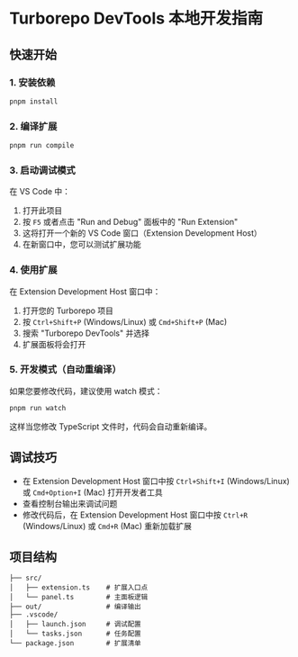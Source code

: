 # Turborepo DevTools 本地开发指南

## 快速开始

### 1. 安装依赖
```bash
pnpm install
```

### 2. 编译扩展
```bash
pnpm run compile
```

### 3. 启动调试模式

在 VS Code 中：
1. 打开此项目
2. 按 `F5` 或者点击 "Run and Debug" 面板中的 "Run Extension"
3. 这将打开一个新的 VS Code 窗口（Extension Development Host）
4. 在新窗口中，您可以测试扩展功能

### 4. 使用扩展

在 Extension Development Host 窗口中：
1. 打开您的 Turborepo 项目
2. 按 `Ctrl+Shift+P` (Windows/Linux) 或 `Cmd+Shift+P` (Mac)
3. 搜索 "Turborepo DevTools" 并选择
4. 扩展面板将会打开

### 5. 开发模式（自动重编译）

如果您要修改代码，建议使用 watch 模式：
```bash
pnpm run watch
```

这样当您修改 TypeScript 文件时，代码会自动重新编译。

## 调试技巧

- 在 Extension Development Host 窗口中按 `Ctrl+Shift+I` (Windows/Linux) 或 `Cmd+Option+I` (Mac) 打开开发者工具
- 查看控制台输出来调试问题
- 修改代码后，在 Extension Development Host 窗口中按 `Ctrl+R` (Windows/Linux) 或 `Cmd+R` (Mac) 重新加载扩展

## 项目结构

```
├── src/
│   ├── extension.ts    # 扩展入口点
│   └── panel.ts        # 主面板逻辑
├── out/                # 编译输出
├── .vscode/
│   ├── launch.json     # 调试配置
│   └── tasks.json      # 任务配置
└── package.json        # 扩展清单
``` 